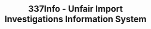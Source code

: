 ---
layout: default
bigquery: https://console.cloud.google.com/bigquery?p=patents-public-data&d=usitc_investigations&page=dataset&project=sheets-management-319211
citation: US International Trade Commission 337Info Unfair Import Investigations Information
  System
contributors: US International Trade Comission
cost: None
description: US International Trade Commission 337Info Unfair Import Investigations
  Information System contains data on investigations done under Section 337. Section
  337 declares the infringement of certain statutory intellectual property rights
  and other forms of unfair competition in import trade to be unlawful practices.
  Most Section 337 investigations involve allegations of patent or registered trademark
  infringement.
documentation: FAQ and tutorial available on the site
last_edit: Mon, 04 Apr 2022 19:10:40 GMT
location: https://pubapps2.usitc.gov/337external/
maintained_by: US International Trade Comission
schema_fields: '[''teoIdIssueDate'', ''teoProceedingInvolved'', ''patentNumber'',
  ''markmanHearing'', ''aljAssigned'', ''lastUpdated'', ''teoIdDueDate'', ''publication_number'',
  ''id'', ''finalDetNoViolation'', ''invUnfairAct'', ''actualStartDateEvidHear'',
  ''trademarkNumbers'', ''investigationTermDate'', ''copyrightNumbers'', ''currentStatus'',
  ''finalDetViolation'', ''dateCreated'', ''finalIdOnViolationIssue'', ''endDateMarkmanHearing'',
  ''teoReliefGranted'', ''ouiiAttorney'', ''targetDate'', ''dateOfPublicationFrNotice'',
  ''ouiiParticipation'', ''investigationType'', ''gcAttorney'', ''complainant'', ''finalIdOnViolationDue'',
  ''actualEndDateEvidHear'', ''respondent'', ''currentActiveALJ'', ''htsNumbers'',
  ''issueDateOtherNonFinal'', ''scheduledStartDateEvidHear'', ''title'', ''startDateMarkmanHearing'',
  ''cafcAppeals'', ''scheduledEndDateEvidHear'', ''investigationNo'', ''reportingRequirements'',
  ''patentNumbers'', ''dateComplaintFiled'', ''docketNo'', ''internalRemand'']'
shortname: unfair_import_investigations
tags:
- import
- legal
- trade
timeframe: 2008-2021 (prior to 2008 downloadable as a JSON file)
title: 337Info - Unfair Import Investigations Information System
uuid: 2721f5ec-e599-4890-9265-9706719fc71e
---